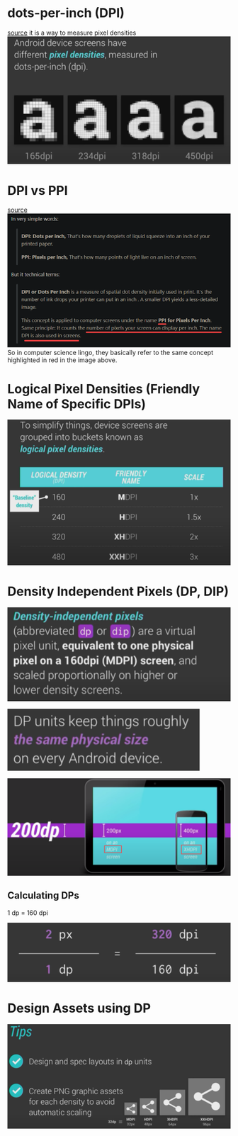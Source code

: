 # dots-per-inch (DPI)
[source](https://www.youtube.com/watch?v=zhszwkcay2A)
it is a way to measure pixel densities
![](Attachments%20-%20Screen%20Units/Pasted%20image%2020230704113308.png)

# DPI vs PPI
[source](https://stackoverflow.com/questions/35469037/what-is-the-difference-between-ppi-vs-dpi#:~:text=1%20Answer&text=In%20very%20simple%20words%3A,on%20an%20inch%20of%20screen.)
![](Attachments%20-%20Screen%20Units/Pasted%20image%2020230704115430.png)
So in computer science lingo, they basically refer to the same concept highlighted in red in the image above.

# Logical Pixel Densities (Friendly Name of Specific DPIs)

![](Attachments%20-%20Screen%20Units/Pasted%20image%2020230704113332.png)

# Density Independent Pixels (DP, DIP)

![](Attachments%20-%20Screen%20Units/Pasted%20image%2020230704113406.png)

![](Attachments%20-%20Screen%20Units/Pasted%20image%2020230704113443.png)

![](Attachments%20-%20Screen%20Units/Pasted%20image%2020230704114038.png)

## Calculating DPs
1 dp = 160 dpi

![](Attachments%20-%20Screen%20Units/Pasted%20image%2020230704114543.png)


# Design Assets using DP

![](Attachments%20-%20Screen%20Units/Pasted%20image%2020230704115849.png)



